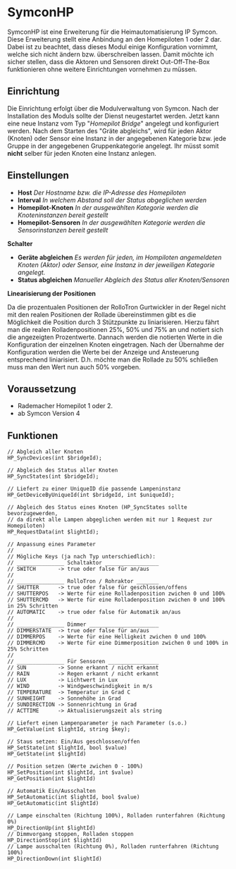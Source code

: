 # SymconHP

SymconHP ist eine Erweiterung für die Heimautomatisierung IP Symcon. Diese Erweiterung stellt eine Anbindung an den Homepiloten 1 oder 2 dar. Dabei ist zu beachtet, dass dieses Modul einige Konfiguration vornimmt, welche sich nicht ändern bzw. überschreiben lassen. Damit möchte ich sicher stellen, dass die Aktoren und Sensoren direkt Out-Off-The-Box funktionieren ohne weitere Einrichtungen vornehmen zu müssen.

## Einrichtung

Die Einrichtung erfolgt über die Modulverwaltung von Symcon. Nach der Installation des Moduls sollte der Dienst neugestartet werden. Jetzt kann eine neue Instanz vom Typ "_Homepilot Bridge_" angelegt und konfiguriert werden. Nach dem Starten des "Gräte abgleichs", wird für jeden Aktor (Knoten) oder Sensor eine Instanz in der angegebenen Kategorie bzw. jede Gruppe in der angegebenen Gruppenkategorie angelegt. Ihr müsst somit **nicht** selber für jeden Knoten eine Instanz anlegen.

## Einstellungen

* **Host**  _Der Hostname bzw. die IP-Adresse des Homepiloten_
* **Interval**  _In welchem Abstand soll der Status abgeglichen werden_
* **Homepilot-Knoten**  _In der ausgewählten Kategorie werden die Knoteninstanzen bereit gestellt_
* **Homepilot-Sensoren**  _In der ausgewählten Kategorie werden die Sensorinstanzen bereit gestellt_

**Schalter**

* **Geräte abgleichen** _Es werden für jeden, im Hompiloten angemeldeten Knoten (Aktor) oder Sensor, eine Instanz in der jeweiligen Kategorie angelegt._
* **Status abgleichen** _Manueller Abgleich des Status aller Knoten/Sensoren_

**Linearisierung der Positionen**

Da die prozentualen Positionen der RolloTron Gurtwickler in der Regel nicht mit den realen Positionen der Rollade übereinstimmen gibt es die Möglichkeit die Position durch 3 Stützpunkte zu liniarisieren. Hierzu fährt man die realen Rolladenpositionen 25%, 50% und 75% an und notiert sich die angezeigten Prozentwerte. Dannach werden die notierten Werte in die Konfiguration der einzelnen Knoten eingetragen. Nach der Übernahme der Konfiguration werden die Werte bei der Anzeige und Ansteuerung entsprechend liniarisiert. D.h. möchte man die Rollade zu 50% schließen muss man den Wert nun auch 50% vorgeben.

## Voraussetzung

* Rademacher Homepilot 1 oder 2.
* ab Symcon Version 4

## Funktionen

	// Abgleich aller Knoten
	HP_SyncDevices(int $bridgeId);

	// Abgleich des Status aller Knoten
	HP_SyncStates(int $bridgeId);

	// Liefert zu einer UniqueID die passende Lampeninstanz
	HP_GetDeviceByUniqueId(int $bridgeId, int $uniqueId);

	// Abgleich des Status eines Knoten (HP_SyncStates sollte bevorzugewerden,
	// da direkt alle Lampen abgeglichen werden mit nur 1 Request zur Homepiloten)
	HP_RequestData(int $lightId);

	// Anpassung eines Parameter
	//
	// Mögliche Keys (ja nach Typ unterschiedlich):
	// _______________ Schaltaktor _________________
	// SWITCH       -> true oder false für an/aus
	//
	// _______________ RolloTron / Rohraktor _______
	// SHUTTER      -> true oder false für geschlossen/offens
	// SHUTTERPOS   -> Werte für eine Rolladenposition zwichen 0 und 100%
	// SHUTTERCMD   -> Werte für eine Rolladenposition zwichen 0 und 100% in 25% Schritten
	// AUTOMATIC    -> true oder false für Automatik an/aus
	//
	// _______________ Dimmer ______________________
	// DIMMERSTATE  -> true oder false für an/aus
	// DIMMERPOS    -> Werte für eine Helligkeit zwichen 0 und 100%
	// DIMMERCMD    -> Werte für eine Dimmerposition zwichen 0 und 100% in 25% Schritten
	//
	// _______________ Für Sensoren ________________
	// SUN          -> Sonne erkannt / nicht erkannt
	// RAIN         -> Regen erkannt / nicht erkannt
	// LUX          -> Lichtwert in Lux
	// WIND         -> Windgweschwindigkeit in m/s
	// TEMPERATURE  -> Temperatur in Grad C
	// SUNHEIGHT    -> Sonnehöhe in Grad
	// SUNDIRECTION -> Sonnenrichtung in Grad
	// ACTTIME      -> Aktualisierungszeit als string

	// Liefert einen Lampenparameter je nach Parameter (s.o.)
	HP_GetValue(int $lightId, string $key);
	
	// Staus setzen: Ein/Aus geschlossen/offen
	HP_SetState(int $lightId, bool $value)
	HP_GetState(int $lightId)
	
	// Position setzen (Werte zwichen 0 - 100%)
	HP_SetPosition(int $lightId, int $value)
	HP_GetPosition(int $lightId)
	
	// Automatik Ein/Ausschalten
	HP_SetAutomatic(int $lightId, bool $value)
	HP_GetAutomatic(int $lightId)

	// Lampe einschalten (Richtung 100%), Rolladen runterfahren (Richtung 0%)
	HP_DirectionUp(int $lightId)
	// Dimmvorgang stoppen, Rolladen stoppen
	HP_DirectionStop(int $lightId)
	// Lampe ausschalten (Richtung 0%), Rolladen runterfahren (Richtung 100%)
	HP_DirectionDown(int $lightId)
